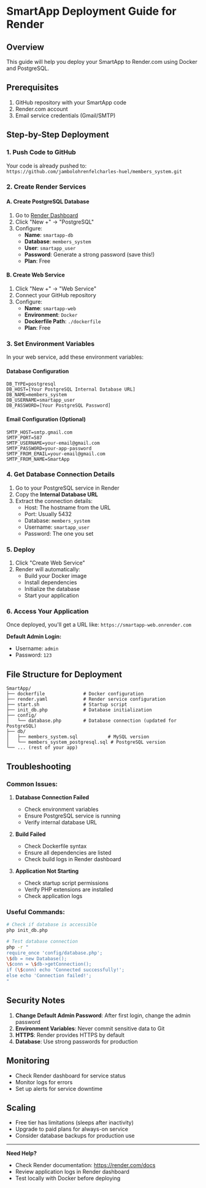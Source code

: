 # SmartApp Deployment Guide for Render

## Overview
This guide will help you deploy your SmartApp to Render.com using Docker and PostgreSQL.

## Prerequisites
1. GitHub repository with your SmartApp code
2. Render.com account
3. Email service credentials (Gmail/SMTP)

## Step-by-Step Deployment

### 1. Push Code to GitHub
Your code is already pushed to: `https://github.com/jambolohrenfelcharles-huel/members_system.git`

### 2. Create Render Services

#### A. Create PostgreSQL Database
1. Go to [Render Dashboard](https://dashboard.render.com)
2. Click "New +" → "PostgreSQL"
3. Configure:
   - **Name**: `smartapp-db`
   - **Database**: `members_system`
   - **User**: `smartapp_user`
   - **Password**: Generate a strong password (save this!)
   - **Plan**: Free

#### B. Create Web Service
1. Click "New +" → "Web Service"
2. Connect your GitHub repository
3. Configure:
   - **Name**: `smartapp-web`
   - **Environment**: `Docker`
   - **Dockerfile Path**: `./dockerfile`
   - **Plan**: Free

### 3. Set Environment Variables

In your web service, add these environment variables:

#### Database Configuration
```
DB_TYPE=postgresql
DB_HOST=[Your PostgreSQL Internal Database URL]
DB_NAME=members_system
DB_USERNAME=smartapp_user
DB_PASSWORD=[Your PostgreSQL Password]
```

#### Email Configuration (Optional)
```
SMTP_HOST=smtp.gmail.com
SMTP_PORT=587
SMTP_USERNAME=your-email@gmail.com
SMTP_PASSWORD=your-app-password
SMTP_FROM_EMAIL=your-email@gmail.com
SMTP_FROM_NAME=SmartApp
```

### 4. Get Database Connection Details

1. Go to your PostgreSQL service in Render
2. Copy the **Internal Database URL**
3. Extract the connection details:
   - Host: The hostname from the URL
   - Port: Usually 5432
   - Database: `members_system`
   - Username: `smartapp_user`
   - Password: The one you set

### 5. Deploy

1. Click "Create Web Service"
2. Render will automatically:
   - Build your Docker image
   - Install dependencies
   - Initialize the database
   - Start your application

### 6. Access Your Application

Once deployed, you'll get a URL like: `https://smartapp-web.onrender.com`

**Default Admin Login:**
- Username: `admin`
- Password: `123`

## File Structure for Deployment

```
SmartApp/
├── dockerfile              # Docker configuration
├── render.yaml             # Render service configuration
├── start.sh                # Startup script
├── init_db.php             # Database initialization
├── config/
│   └── database.php        # Database connection (updated for PostgreSQL)
├── db/
│   ├── members_system.sql           # MySQL version
│   └── members_system_postgresql.sql # PostgreSQL version
└── ... (rest of your app)
```

## Troubleshooting

### Common Issues:

1. **Database Connection Failed**
   - Check environment variables
   - Ensure PostgreSQL service is running
   - Verify internal database URL

2. **Build Failed**
   - Check Dockerfile syntax
   - Ensure all dependencies are listed
   - Check build logs in Render dashboard

3. **Application Not Starting**
   - Check startup script permissions
   - Verify PHP extensions are installed
   - Check application logs

### Useful Commands:

```bash
# Check if database is accessible
php init_db.php

# Test database connection
php -r "
require_once 'config/database.php';
\$db = new Database();
\$conn = \$db->getConnection();
if (\$conn) echo 'Connected successfully!';
else echo 'Connection failed!';
"
```

## Security Notes

1. **Change Default Admin Password**: After first login, change the admin password
2. **Environment Variables**: Never commit sensitive data to Git
3. **HTTPS**: Render provides HTTPS by default
4. **Database**: Use strong passwords for production

## Monitoring

- Check Render dashboard for service status
- Monitor logs for errors
- Set up alerts for service downtime

## Scaling

- Free tier has limitations (sleeps after inactivity)
- Upgrade to paid plans for always-on service
- Consider database backups for production use

---

**Need Help?**
- Check Render documentation: https://render.com/docs
- Review application logs in Render dashboard
- Test locally with Docker before deploying
